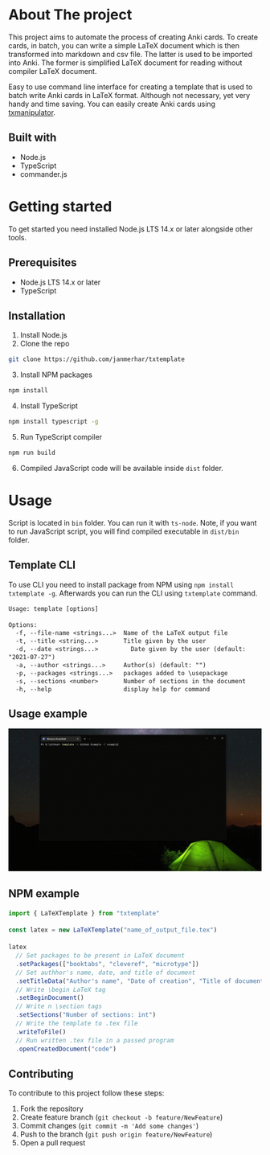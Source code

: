 # About The project

This project aims to automate the process of creating Anki cards. To create cards, in batch, you can write a simple LaTeX document which is then transformed into markdown and csv file. The latter is used to be imported into Anki. The former is simplified LaTeX document for reading without compiler LaTeX document.

Easy to use command line interface for creating a template that is used to batch write Anki cards in LaTeX format. Although not necessary, yet very handy and time saving. You can easily create Anki cards using [txmanipulator](https://github.com/janmerhar/txmanipulator).

## Built with

- Node.js
- TypeScript
- commander.js

# Getting started

To get started you need installed Node.js LTS 14.x or later alongside other tools.

## Prerequisites

- Node.js LTS 14.x or later
- TypeScript

## Installation

1. Install Node.js
2. Clone the repo

```bash
git clone https://github.com/janmerhar/txtemplate
```

3. Install NPM packages

```bash
npm install
```

4. Install TypeScript

```bash
npm install typescript -g
```

5. Run TypeScript compiler

```bash
npm run build
```

6. Compiled JavaScript code will be available inside `dist` folder.

# Usage

Script is located in `bin` folder. You can run it with `ts-node`. Note, if you want to run JavaScript script, you will find compiled executable in `dist/bin` folder.

## Template CLI

To use CLI you need to install package from NPM using `npm install txtemplate -g`. Afterwards you can run the CLI using `txtemplate` command.

```
Usage: template [options]

Options:
  -f, --file-name <strings...>  Name of the LaTeX output file
  -t, --title <string...>       Title given by the user
  -d, --date <strings...>         Date given by the user (default: "2021-07-27")
  -a, --author <strings...>     Author(s) (default: "")
  -p, --packages <strings...>   packages added to \usepackage
  -s, --sections <number>       Number of sections in the document
  -h, --help                    display help for command

```

## Usage example

![Usage example](documentation/txtemplate_cli_example.gif?raw=true "Usage example")

## NPM example

```typescript
import { LaTeXTemplate } from "txtemplate"

const latex = new LaTeXTemplate("name_of_output_file.tex")

latex
  // Set packages to be present in LaTeX document
  .setPackages(["booktabs", "cleveref", "microtype"])
  // Set authhor's name, date, and title of document
  .setTitleData("Author's name", "Date of creation", "Title of document")
  // Write \begin LaTeX tag
  .setBeginDocument()
  // Write n \section tags
  .setSections("Number of sections: int")
  // Write the template to .tex file
  .writeToFile()
  // Run written .tex file in a passed program
  .openCreatedDocument("code")
```

## Contributing

To contribute to this project follow these steps:

1. Fork the repository
2. Create feature branch (`git checkout -b feature/NewFeature`)
3. Commit changes (`git commit -m 'Add some changes'`)
4. Push to the branch (`git push origin feature/NewFeature`)
5. Open a pull request

